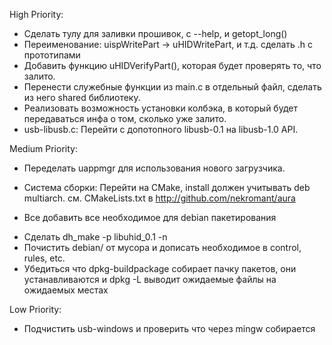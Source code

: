 High Priority: 

* Сделать тулу для заливки прошивок, с --help, и getopt_long()
* Переименование: uispWritePart -> uHIDWritePart, и т.д. сделать .h с прототипами
* Добавить функцию uHIDVerifyPart(), которая будет проверять то, что залито. 
* Перенести служебные функции из main.c в отдельный файл, сделать из него shared библиотеку. 
* Реализовать возможность установки колбэка, в который будет передаваться инфа о том, сколько уже залито. 
* usb-libusb.c: Перейти с допотопного libusb-0.1 на libusb-1.0 API.

Medium Priority: 

* Переделать uappmgr для использования нового загрузчика. 
* Система сборки: Перейти на CMake, install должен учитывать deb multiarch. 
см. CMakeLists.txt в http://github.com/nekromant/aura

* Все добавить все необходимое для debian пакетирования
 - Сделать dh_make -p libuhid_0.1 -n 
 - Почистить debian/ от мусора и дописать необходимое в control, rules, etc. 
 - Убедиться что dpkg-buildpackage собирает пачку пакетов, они устанавливаются и dpkg -L выводит ожидаемые файлы на ожидаемых местах

Low Priority: 
* Подчистить usb-windows и проверить что через mingw собирается

